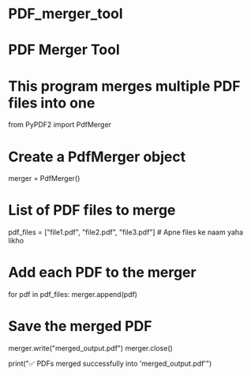 # PDF_merger_tool
# PDF Merger Tool
# This program merges multiple PDF files into one

from PyPDF2 import PdfMerger

# Create a PdfMerger object
merger = PdfMerger()

# List of PDF files to merge
pdf_files = ["file1.pdf", "file2.pdf", "file3.pdf"]  # Apne files ke naam yaha likho

# Add each PDF to the merger
for pdf in pdf_files:
    merger.append(pdf)

# Save the merged PDF
merger.write("merged_output.pdf")
merger.close()

print("✅ PDFs merged successfully into 'merged_output.pdf'")

